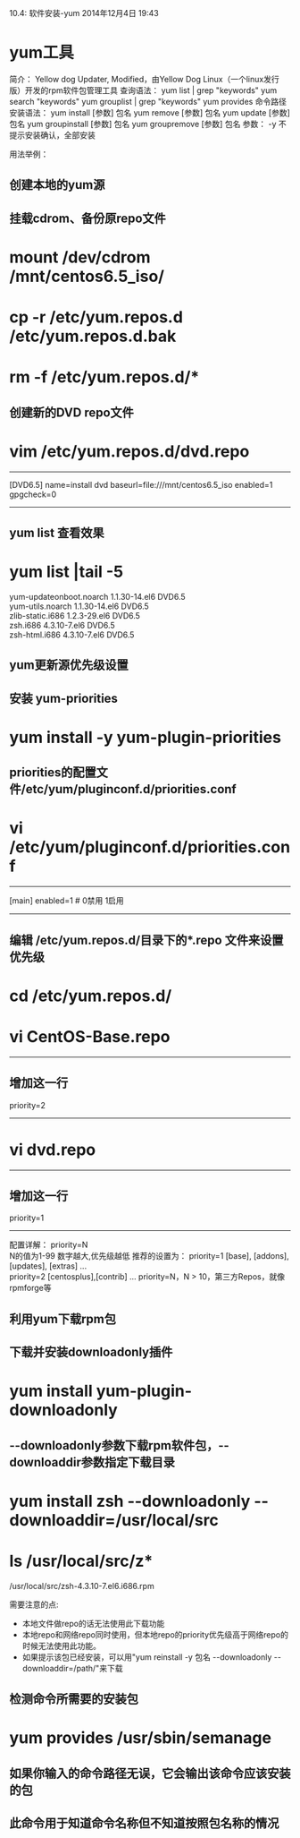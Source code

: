 10.4: 软件安装-yum
2014年12月4日
19:43
 
yum工具
================================================
简介：
Yellow dog Updater, Modified，由Yellow Dog Linux（一个linux发行版）开发的rpm软件包管理工具
查询语法：
yum list | grep "keywords"
yum search "keywords"
yum grouplist | grep "keywords"
yum provides 命令路径
安装语法：
yum install [参数] 包名
yum remove  [参数] 包名
yum update [参数] 包名
yum groupinstall [参数] 包名
yum groupremove [参数] 包名
参数：
-y 不提示安装确认，全部安装
 
用法举例：
## 创建本地的yum源
 
 
## 挂载cdrom、备份原repo文件
 
# mount /dev/cdrom /mnt/centos6.5_iso/
# cp -r /etc/yum.repos.d /etc/yum.repos.d.bak
# rm -f /etc/yum.repos.d/*
 
 
## 创建新的DVD repo文件
 
# vim /etc/yum.repos.d/dvd.repo
*************************************
[DVD6.5]
name=install dvd
baseurl=file:///mnt/centos6.5_iso
enabled=1
gpgcheck=0
************************************
 
 
## yum list 查看效果
 
# yum list |tail -5
yum-updateonboot.noarch            1.1.30-14.el6               DVD6.5   
yum-utils.noarch                   1.1.30-14.el6               DVD6.5   
zlib-static.i686                   1.2.3-29.el6                DVD6.5   
zsh.i686                           4.3.10-7.el6                DVD6.5   
zsh-html.i686                      4.3.10-7.el6                DVD6.5  
## yum更新源优先级设置
 
 
## 安装 yum-priorities
 
# yum install -y yum-plugin-priorities
 
 
## priorities的配置文件/etc/yum/pluginconf.d/priorities.conf
 
# vi /etc/yum/pluginconf.d/priorities.conf
*****************************************
[main]
enabled=1   # 0禁用 1启用
*****************************************
 
 
## 编辑 /etc/yum.repos.d/目录下的*.repo 文件来设置优先级
 
# cd /etc/yum.repos.d/
# vi CentOS-Base.repo 
*********************************
## 增加这一行
priority=2     
*********************************
# vi dvd.repo 
*********************************
## 增加这一行
priority=1     
*********************************
 
 
配置详解：
priority=N   
N的值为1-99
数字越大,优先级越低 
推荐的设置为：
priority=1 [base], [addons], [updates], [extras] ...  
priority=2 [centosplus],[contrib] ... 
priority=N，N > 10，第三方Repos，就像rpmforge等 
## 利用yum下载rpm包
 
 
## 下载并安装downloadonly插件
 
# yum install yum-plugin-downloadonly
 
 
## --downloadonly参数下载rpm软件包，--downloaddir参数指定下载目录
 
# yum install zsh --downloadonly --downloaddir=/usr/local/src
# ls /usr/local/src/z*
/usr/local/src/zsh-4.3.10-7.el6.i686.rpm
 
需要注意的点:
* 本地文件做repo的话无法使用此下载功能
* 本地repo和网络repo同时使用，但本地repo的priority优先级高于网络repo的时候无法使用此功能。
* 如果提示该包已经安装，可以用"yum reinstall -y 包名 --downloadonly --downloaddir=/path/"来下载 
## 检测命令所需要的安装包
# yum provides /usr/sbin/semanage
 
## 如果你输入的命令路径无误，它会输出该命令应该安装的包
## 此命令用于知道命令名称但不知道按照包名称的情况
